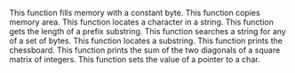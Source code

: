 This function  fills memory with a constant byte.
This function  copies memory area.
This function locates a character in a string.
This function gets the length of a prefix substring.
This function searches a string for any of a set of bytes.
This function  locates a substring.
This function prints the chessboard.
This function  prints the sum of the two diagonals of a square matrix of integers.
This function sets the value of a pointer to a char.
